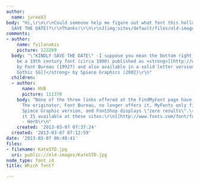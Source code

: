 ```yaml
---
author:
  name: juree83
body: "Hi,\r\n\r\nCould someone help me figure out what font this hollow font is (KINDLY
  SAVE THE DATE)?\r\nThanks!\r\n\r\nJ[img:sites/default/files/old-images/KateSTD_3843.jpg]"
comments:
- author:
    name: fvilanakis
    picture: 123289
  body: "\"KINDLY SAVE THE DATE\" -I suppose you mean the bottom right version- must
    be a 19th century font (circa 1900) published as <strong>[[http://www.findmyfont.com/index.php/fonts/font-preview?fset=Font-Bureau&ffam=Desdemona%20-%20Regular&fid=532933507f12839677ac54eebd68d0af&fsize=60&text=KINDLY%20SAVE%20THE%20DATE!&wrap=2|Desdemona]]</strong>
    by Font Bureau (1992?) and also available in a solid letter version as </strong>[[http://www.myfonts.com/fonts/spiecegraphics/quaint-gothic-sg/|Quaint
    Gothic SG]]</strong> by Spiece Graphics (2002)\r\n"
  children:
  - author:
      name: HVB
      picture: 111370
    body: "None of the three links offered at the FindMyFont page have Desdemona available.
      The originator, Font Bureau, no longer offers it, MyFonts only finds the solid
      Spiece Graphic version, and FontShop displays \"zero results\".\r\n\r\nHowever,
      it IS available at these sites:\r\n[[http://www.fonts.com/font/font-bureau/desdemona/regular?SiteId=15|Fonts.com]]\r\n[[http://www.linotype.com/896580/Desdemona-family.html|Linotype]]\r\n[[http://www.ascenderfonts.com/font/desdemona.aspx|AscenderFonts.com]]\r\n\r\n
      - Herb\r\n"
    created: '2013-03-07 07:37:24'
  created: '2013-03-07 07:12:59'
date: '2013-03-07 06:48:41'
files:
- filename: KateSTD.jpg
  uri: public://old-images/KateSTD.jpg
node_type: font_id
title: Which font?

---
```

